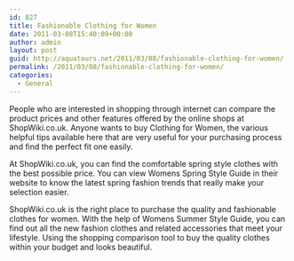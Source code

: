 ```yaml
---
id: 827
title: Fashionable Clothing for Women
date: 2011-03-08T15:40:09+00:00
author: admin
layout: post
guid: http://aquatours.net/2011/03/08/fashionable-clothing-for-women/
permalink: /2011/03/08/fashionable-clothing-for-women/
categories:
  - General
---
```

People who are interested in shopping through internet can compare the product prices and other features offered by the online shops at ShopWiki.co.uk. Anyone wants to buy Clothing for Women, the various helpful tips available here that are very useful for your purchasing process and find the perfect fit one easily.

At ShopWiki.co.uk, you can find the comfortable spring style clothes with the best possible price. You can view Womens Spring Style Guide in their website to know the latest spring fashion trends that really make your selection easier. 

ShopWiki.co.uk is the right place to purchase the quality and fashionable clothes for women. With the help of Womens Summer Style Guide, you can find out all the new fashion clothes and related accessories that meet your lifestyle. Using the shopping comparison tool to buy the quality clothes within your budget and looks beautiful.